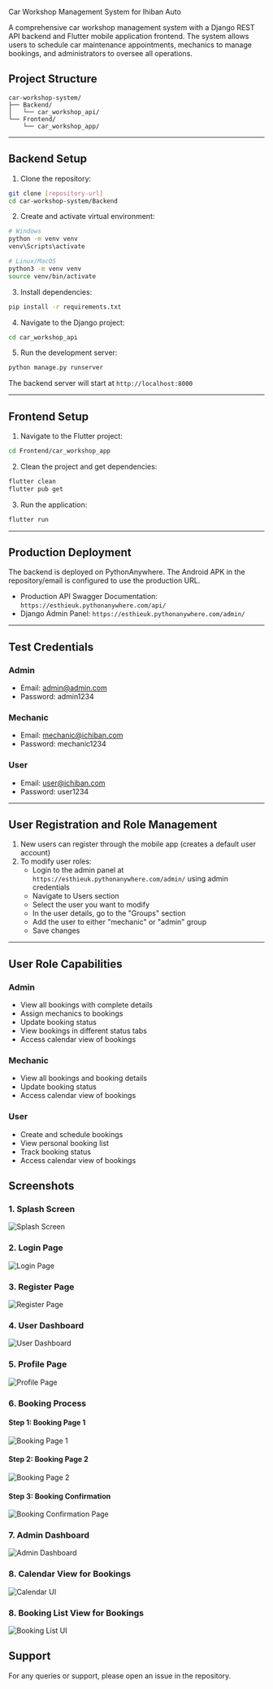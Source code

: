 Car Workshop Management System for Ihiban Auto

A comprehensive car workshop management system with a Django REST API backend and Flutter mobile application frontend. The system allows users to schedule car maintenance appointments, mechanics to manage bookings, and administrators to oversee all operations.

## Project Structure

```
car-workshop-system/
├── Backend/
│   └── car_workshop_api/
└── Frontend/
    └── car_workshop_app/
```

-------------------------------------------------------------------------------------

## Backend Setup

1. Clone the repository:
```bash
git clone [repository-url]
cd car-workshop-system/Backend
```

2. Create and activate virtual environment:
```bash
# Windows
python -m venv venv
venv\Scripts\activate

# Linux/MacOS
python3 -m venv venv
source venv/bin/activate
```

3. Install dependencies:
```bash
pip install -r requirements.txt
```

4. Navigate to the Django project:
```bash
cd car_workshop_api
```

5. Run the development server:
```bash
python manage.py runserver
```

The backend server will start at `http://localhost:8000`

-------------------------------------------------------------------------------------

## Frontend Setup

1. Navigate to the Flutter project:
```bash
cd Frontend/car_workshop_app
```

2. Clean the project and get dependencies:
```bash
flutter clean
flutter pub get
```

3. Run the application:
```bash
flutter run
```

-------------------------------------------------------------------------------------


## Production Deployment

The backend is deployed on PythonAnywhere. The Android APK in the repository/email is configured to use the production URL.

- Production API Swagger Documentation: `https://esthieuk.pythonanywhere.com/api/`
- Django Admin Panel: `https://esthieuk.pythonanywhere.com/admin/`


-------------------------------------------------------------------------------------


## Test Credentials

### Admin
- Email: admin@admin.com
- Password: admin1234

### Mechanic
- Email: mechanic@ichiban.com
- Password: mechanic1234

### User
- Email: user@ichiban.com
- Password: user1234


-------------------------------------------------------------------------------------


## User Registration and Role Management

1. New users can register through the mobile app (creates a default user account)
2. To modify user roles:
   - Login to the admin panel at `https://esthieuk.pythonanywhere.com/admin/` using admin credentials
   - Navigate to Users section
   - Select the user you want to modify
   - In the user details, go to the "Groups" section
   - Add the user to either "mechanic" or "admin" group
   - Save changes


-------------------------------------------------------------------------------------


## User Role Capabilities

### Admin
- View all bookings with complete details
- Assign mechanics to bookings
- Update booking status
- View bookings in different status tabs
- Access calendar view of bookings

### Mechanic
- View all bookings and booking details
- Update booking status
- Access calendar view of bookings

### User
- Create and schedule bookings
- View personal booking list
- Track booking status
- Access calendar view of bookings

## Screenshots

### 1. Splash Screen
![Splash Screen](./Screenshots/splashScreen.jpg)

### 2. Login Page
![Login Page](./Screenshots/LoginPage.jpg)

### 3. Register Page
![Register Page](./Screenshots/RegisterPage.jpg)

### 4. User Dashboard
![User Dashboard](./Screenshots/UserDashboardPage.jpg)

### 5. Profile Page
![Profile Page](./Screenshots/ProfilePage.jpg)

### 6. Booking Process
#### Step 1: Booking Page 1
![Booking Page 1](./Screenshots/BookingPage1.jpg)

#### Step 2: Booking Page 2
![Booking Page 2](./Screenshots/BookingPage2.jpg)

#### Step 3: Booking Confirmation
![Booking Confirmation Page](./Screenshots/BookingConfPage.jpg)



### 7. Admin Dashboard
![Admin Dashboard](./Screenshots/AdminDashboard.jpg)

### 8. Calendar View for Bookings
![Calendar UI](./Screenshots/CalendarUIPage.jpg)

### 8. Booking List View for Bookings
![Booking List UI](./Screenshots/BookingListPage.jpg)




## Support
For any queries or support, please open an issue in the repository.